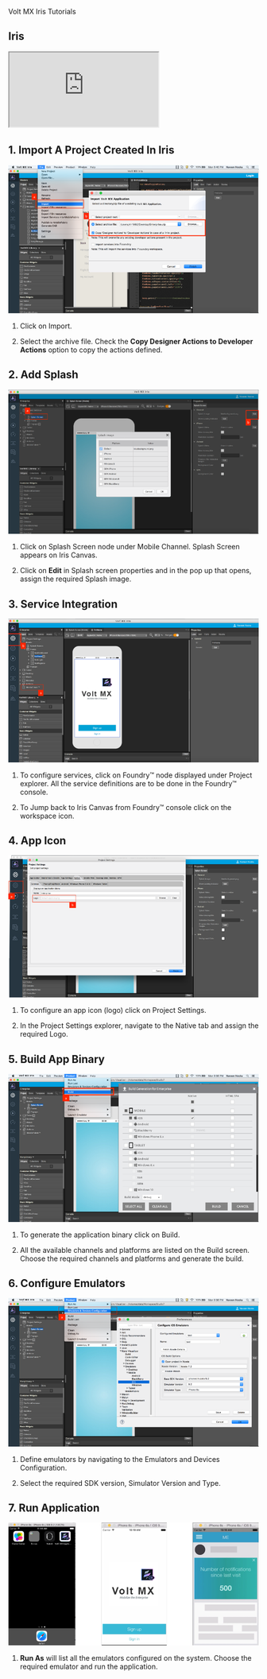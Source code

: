                              

Volt MX  Iris Tutorials

Iris 
---------------------

<div class="youtube-wrapper"><iframe src="https://www.youtube.com/embed/W9vb8pIE-7I" allowfullscreen=""></iframe></div>
  

1\. Import A Project Created In Iris
----------------------------------------------------------

![](../Resources/Images/VE1.png)

1.  Click on Import.
    
2.  Select the archive file. Check the **Copy Designer Actions to Developer Actions** option to copy the actions defined.
    

2\. Add Splash
--------------

![](../Resources/Images/VE2.png)

1.  Click on Splash Screen node under Mobile Channel. Splash Screen appears on Iris Canvas.
    
2.  Click on **Edit** in Splash screen properties and in the pop up that opens, assign the required Splash image.  
    

3\. Service Integration
-----------------------

![](../Resources/Images/VE3.png)

1.  To configure services, click on Foundry™ node displayed under Project explorer. All the service definitions are to be done in the Foundry™ console.
    
2.  To Jump back to Iris Canvas from Foundry™ console click on the workspace icon.  
      
    

4\. App Icon
------------

![](../Resources/Images/VE4.png)

1.  To configure an app icon (logo) click on Project Settings.
    
2.  In the Project Settings explorer, navigate to the Native tab and assign the required Logo.
    

5\. Build App Binary
--------------------

![](../Resources/Images/VE5.png)

1.  To generate the application binary click on Build.
    
2.  All the available channels and platforms are listed on the Build screen. Choose the required channels and platforms and generate the build.
    

6\. Configure Emulators
-----------------------

![](../Resources/Images/VE6.png)

1.  Define emulators by navigating to the Emulators and Devices Configuration.
    
2.  Select the required SDK version, Simulator Version and Type.  
    

7\. Run Application
-------------------

![](../Resources/Images/VE8.png)

1.  **Run As** will list all the emulators configured on the system. Choose the required emulator and run the application.
    

